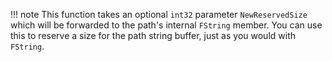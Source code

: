 !!! note
    This function takes an optional `int32` parameter `NewReservedSize` which will be forwarded to the path's internal `FString` member. You can use this to reserve a size for the path string buffer, just as you would with `FString`.